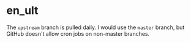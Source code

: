 # en_ult

The `upstream` branch is pulled daily. I would use the `master` branch, but GitHub doesn't allow cron jobs on non-master branches.
